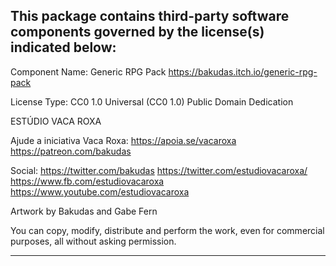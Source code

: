 This package contains third-party software components governed by the license(s) indicated below:
---------

Component Name: Generic RPG Pack
https://bakudas.itch.io/generic-rpg-pack

License Type: CC0 1.0 Universal (CC0 1.0)
Public Domain Dedication

ESTÚDIO VACA ROXA

Ajude a iniciativa Vaca Roxa:
https://apoia.se/vacaroxa
https://patreon.com/bakudas

Social:
https://twitter.com/bakudas
https://twitter.com/estudiovacaroxa/
https://www.fb.com/estudiovacaroxa
https://www.youtube.com/estudiovacaroxa

Artwork by Bakudas and Gabe Fern 

You can copy, modify, distribute and perform the work, even for commercial purposes, all without asking permission.

---------
